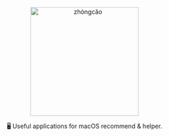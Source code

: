 <div align="center">
  <img src="http://ww1.sinaimg.cn/large/708e7d29gy1g1oore1w1lj20fi09ejrq" title="zhòngcǎo" width="250" />
  <p>🖥 Useful applications for macOS recommend &amp; helper.</p>
</div>
